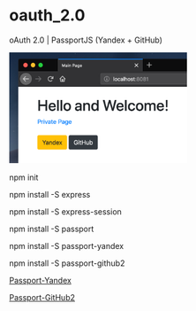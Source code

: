 # oauth_2.0
oAuth 2.0 | PassportJS (Yandex + GitHub)

<img src = "https://github.com/Yalkinzsun/oauth_2.0/blob/master/img/screenshot.png" height = "200" />

npm init

npm install -S express

npm install -S express-session

npm install -S passport

npm install -S passport-yandex 

npm install -S passport-github2


[Passport-Yandex](http://www.passportjs.org/packages/passport-yandex/)

[Passport-GitHub2](http://www.passportjs.org/packages/passport-github2/)




